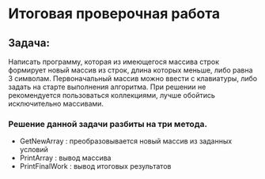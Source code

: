 # Итоговая проверочная работа

## Задача:

Написать программу, которая из имеющегося массива строк формирует новый массив из строк, длина которых меньше, либо равна 3 символам. Первоначальный массив можно ввести с клавиатуры, либо задать на старте выполнения алгоритма. При решении не рекомендуется пользоваться коллекциями, лучше обойтись исключительно массивами.

### Решение данной задачи разбиты на три метода.

- GetNewArray : преобразовывается новый массив из заданных условий
- PrintArray : вывод массива
- PrintFinalWork : вывод итоговых результатов
